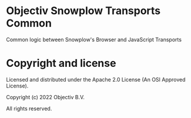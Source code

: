 # Objectiv Snowplow Transports Common

Common logic between Snowplow's Browser and JavaScript Transports 

# Copyright and license
Licensed and distributed under the Apache 2.0 License (An OSI Approved License).

Copyright (c) 2022 Objectiv B.V.

All rights reserved.

